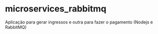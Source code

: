 # microservices_rabbitmq
Aplicação para gerar ingressos e outra para fazer o pagamento (Nodejs e RabbitMQ) 
